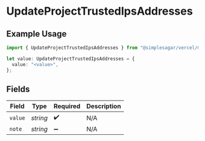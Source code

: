 # UpdateProjectTrustedIpsAddresses

## Example Usage

```typescript
import { UpdateProjectTrustedIpsAddresses } from "@simplesagar/vercel/models/updateprojectop.js";

let value: UpdateProjectTrustedIpsAddresses = {
  value: "<value>",
};
```

## Fields

| Field              | Type               | Required           | Description        |
| ------------------ | ------------------ | ------------------ | ------------------ |
| `value`            | *string*           | :heavy_check_mark: | N/A                |
| `note`             | *string*           | :heavy_minus_sign: | N/A                |